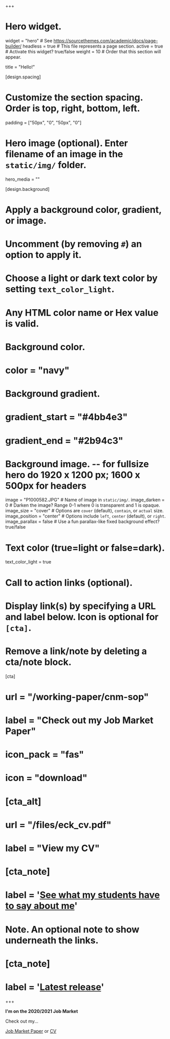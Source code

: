 +++
# Hero widget.
widget = "hero"  # See https://sourcethemes.com/academic/docs/page-builder/
headless = true  # This file represents a page section.
active = true  # Activate this widget? true/false
weight = 10  # Order that this section will appear.

title = "Hello!"

[design.spacing]
  # Customize the section spacing. Order is top, right, bottom, left.
  padding = ["50px", "0", "50px", "0"]

# Hero image (optional). Enter filename of an image in the `static/img/` folder.
hero_media = ""

[design.background]
  # Apply a background color, gradient, or image.
  #   Uncomment (by removing `#`) an option to apply it.
  #   Choose a light or dark text color by setting `text_color_light`.
  #   Any HTML color name or Hex value is valid.

  # Background color.
  # color = "navy"

  # Background gradient.
  # gradient_start = "#4bb4e3"
  # gradient_end = "#2b94c3"

  # Background image. -- for fullsize hero do 1920 x 1200 px; 1600 x 500px for headers
   image = "P1000582.JPG"  # Name of image in `static/img/`.
   image_darken = 0  # Darken the image? Range 0-1 where 0 is transparent and 1 is opaque.
   image_size = "cover"  #  Options are `cover` (default), `contain`, or `actual` size.
   image_position = "center"  # Options include `left`, `center` (default), or `right`.
   image_parallax = false  # Use a fun parallax-like fixed background effect? true/false

  # Text color (true=light or false=dark).
  text_color_light = true

# Call to action links (optional).
#   Display link(s) by specifying a URL and label below. Icon is optional for `[cta]`.
#   Remove a link/note by deleting a cta/note block.
 [cta]
# url = "/working-paper/cnm-sop"
 # label = "Check out my Job Market Paper"
 # icon_pack = "fas"
 # icon = "download"

# [cta_alt]
#  url = "/files/eck_cv.pdf"
#  label = "View my CV"

# [cta_note]
#  label = '<a href = "#teaching">See what my students have to say about me</a>'

# Note. An optional note to show underneath the links.
# [cta_note]
#  label = '<a class="js-github-release" href="https://sourcethemes.com/academic/updates" data-repo="gcushen/hugo-academic">Latest release<!-- V --></a>'
+++

**I'm on the 2020/2021 Job Market**
<p class="cta-btns">
    Check out my...
    <p>
     <a class= "text-decoration-none btn btn-light btn-lg" href = "/working-paper/cnm-sop">Job Market Paper</a> or <a class= "text-decoration-none btn btn-light btn-lg" href = "/files/eck_cv.pdf">CV</a>
     </p>
</p>

<!-- Build **Anything** with Widgets -->

<!-- <span style="text-shadow: none;"><a class="github-button" href="https://github.com/gcushen/hugo-academic" data-icon="octicon-star" data-size="large" data-show-count="true" aria-label="Star this on GitHub">Star</a><script async defer src="https://buttons.github.io/buttons.js"></script></span> -->
